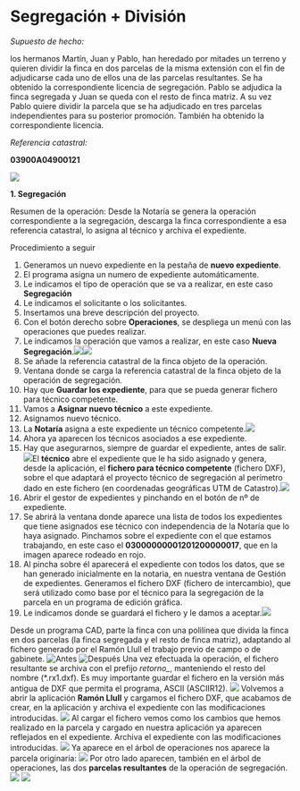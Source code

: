 # Segregación + División

*Supuesto de hecho:*

los hermanos Martín,  Juan y Pablo, han heredado por mitades un terreno y quieren dividir la finca en dos parcelas de la misma extensión con el fin de adjudicarse cada uno de ellos una de las parcelas resultantes. Se ha obtenido la correspondiente licencia de segregación. Pablo se adjudica la finca segregada y Juan se queda con el resto de finca matriz. A su vez Pablo quiere dividir la parcela que se ha adjudicado en tres parcelas independientes para su posterior promoción. También ha obtenido la correspondiente licencia.

*Referencia catastral:*

**03900A04900121**

![](images/seg+div/seg+div1.jpg)


**1. Segregación**

Resumen de la operación:
Desde la Notaría se genera la operación correspondiente a la segregación, descarga la finca correspondiente a esa referencia catastral, lo asigna al técnico y archiva el expediente.

Procedimiento a seguir
1. Generamos un nuevo expediente en la pestaña de **nuevo expediente**.
2. El programa asigna un numero de expediente automáticamente.
3. Le indicamos el tipo de operación que se va a realizar, en este caso **Segregación**
4. Le indicamos el solicitante o los solicitantes.
5. Insertamos una breve descripción del proyecto.
6. Con el botón derecho sobre **Operaciones**, se despliega un menú con las operaciones que puedes realizar.
7. Le indicamos la operación que vamos a realizar, en este caso **Nueva Segregación**.![](images/seg+div/seg+div2.jpg)![](images/seg+div/seg+div3.jpg)
8. Se añade la referencia catastral de la finca objeto de la operación. 
9. Ventana donde se carga la referencia catastral de la finca objeto de la operación de segregación.
10. Hay que **Guardar los expediente**, para que se pueda generar fichero para técnico competente.
11. Vamos a **Asignar nuevo técnico** a este expediente.
12. Asignamos nuevo técnico.
13. La **Notaría** asigna a este expediente un técnico competente.![](images/seg+div/seg+div4.jpg)
14. Ahora ya aparecen los técnicos asociados a ese expediente.
15. Hay que asegurarnos, siempre de guardar el expediente, antes de salir.![](images/seg+div/seg+div5.jpg)El **técnico** abre el expediente que le ha sido asignado y genera, desde la aplicación, el **fichero para técnico competente** (fichero DXF), sobre el que adaptará el proyecto técnico de segregación al perímetro dado en este fichero (en coordenadas geográficas UTM de Catastro).![](images/seg+div/seg+div6.jpg)
16. Abrir el gestor de expedientes y pinchando  en el botón de nº de expediente.
17. Se abrirá la ventana donde aparece una lista de todos los expedientes que tiene asignados ese técnico con independencia de la Notaría que lo haya asignado. Pinchamos sobre el expediente con el que estamos trabajando, en este caso el **03000000001201200000017**, que en la imagen aparece rodeado en rojo.
18. Al pincha sobre él aparecerá el expediente con todos los datos, que se han generado inicialmente en la notaria, en nuestra ventana de Gestión de expedientes. Generamos el fichero DXF (fichero de intercambio), que será utilizado como base por el técnico para la segregación de la parcela en un programa de edición gráfica.
19. Le indicamos donde se guardará el fichero y le damos a aceptar.![](images/seg+div/seg+div7.jpg)

Desde un programa CAD, parte la finca con una polilínea que divida la finca en dos parcelas (la finca segregada y el resto de finca matriz), adaptando al fichero generado por el Ramón Llull el trabajo previo de campo o de gabinete.
![Antes](images/seg+div/seg+div8.jpg)
![Después](images/seg+div/seg+div9.jpg)
Una vez efectuada la operación, el fichero resultante se archiva con el prefijo *retorno_*, manteniendo el resto del nombre (\*.rx1.dxf).
Es muy importante guardar el fichero en la versión más antigua de DXF que permita el programa, ASCII (ASCIIR12).
![](images/seg+div/seg+div10.jpg)
Volvemos a abrir la aplicación **Ramón Llull** y cargamos el fichero DXF, que acabamos de crear, en la aplicación y archiva el expediente con las modificaciones introducidas.
![](images/seg+div/seg+div11.jpg)
Al cargar el fichero vemos como los cambios que hemos realizado en la parcela y cargado en nuestra aplicación ya aparecen reflejados en el expediente. Archiva el expediente con las modificaciones introducidas.
![](images/seg+div/seg+div12.jpg)
Ya aparece en el árbol de operaciones nos aparece la parcela originaria:
![](images/seg+div/seg+div13.jpg)
Por otro lado aparecen, también en el árbol de operaciones, las dos **parcelas resultantes** de la operación de segregación.
![](images/seg+div/seg+div14.jpg)
![](images/seg+div/seg+div15.jpg)
